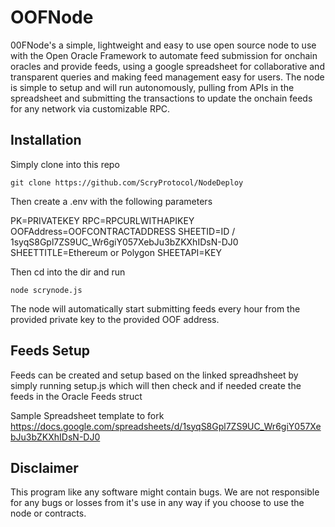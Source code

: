 # OOFNode
00FNode's a simple, lightweight and easy to use open source node to use with the Open Oracle Framework to automate feed submission for onchain oracles and provide feeds, using a google spreadsheet for collaborative and transparent queries and making feed management easy for users. The node is simple to setup and will run autonomously, pulling from APIs in the spreadsheet and submitting the transactions to update the onchain feeds for any network via customizable RPC. 

## Installation
Simply clone into this repo

`git clone https://github.com/ScryProtocol/NodeDeploy`

Then create a .env with the following parameters

PK=PRIVATEKEY
RPC=RPCURLWITHAPIKEY
OOFAddress=OOFCONTRACTADDRESS
SHEETID=ID / 1syqS8Gpl7ZS9UC_Wr6giY057XebJu3bZKXhIDsN-DJ0
SHEETTITLE=Ethereum or Polygon
SHEETAPI=KEY


Then cd into the dir and run

`node scrynode.js`

The node will automatically start submitting feeds every hour from the provided private key to the provided OOF address.

## Feeds Setup
Feeds can be created and setup based on the linked spreadhsheet by simply running
setup.js
which will then check and if needed create the feeds in the Oracle Feeds struct

Sample Spreadsheet template to fork
https://docs.google.com/spreadsheets/d/1syqS8Gpl7ZS9UC_Wr6giY057XebJu3bZKXhIDsN-DJ0

## Disclaimer
This program like any software might contain bugs. We are not responsible for any bugs or losses from it's use in any way if you choose to use the node or contracts.
